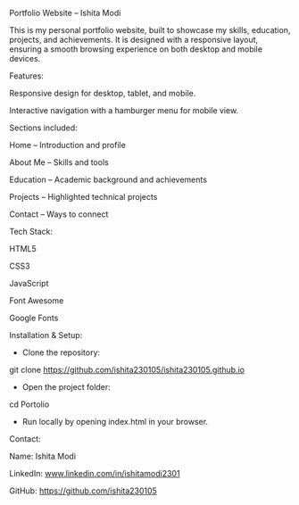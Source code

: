 Portfolio Website – Ishita Modi

This is my personal portfolio website, built to showcase my skills, education, projects, and achievements.
It is designed with a responsive layout, ensuring a smooth browsing experience on both desktop and mobile devices.

Features:

Responsive design for desktop, tablet, and mobile.

Interactive navigation with a hamburger menu for mobile view.

Sections included:

Home – Introduction and profile

About Me – Skills and tools

Education – Academic background and achievements

Projects – Highlighted technical projects

Contact – Ways to connect

Tech Stack:

HTML5

CSS3

JavaScript

Font Awesome

Google Fonts

Installation & Setup:

- Clone the repository:

git clone https://github.com/ishita230105/ishita230105.github.io

- Open the project folder:

cd Portolio

- Run locally by opening index.html in your browser.

Contact:

Name: Ishita Modi

LinkedIn: www.linkedin.com/in/ishitamodi2301

GitHub: https://github.com/ishita230105
